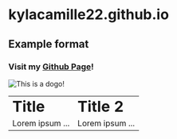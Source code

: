 # kylacamille22.github.io

## Example format

### Visit my [Github Page](https://github.com/kylacamille22)!

![This is a dogo](https://i.pinimg.com/564x/95/32/3c/95323c209161ede3b4f29909f6abfe98.jpg)!

<table border="0">
 <tr>
    <td><b style="font-size:30px">Title</b></td>
    <td><b style="font-size:30px">Title 2</b></td>
 </tr>
 <tr>
    <td>Lorem ipsum ...</td>
    <td>Lorem ipsum ...</td>
 </tr>
</table>
